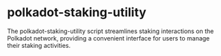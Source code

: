 # polkadot-staking-utility
The polkadot-staking-utility script streamlines staking interactions on the Polkadot network, providing a convenient interface for users to manage their staking activities.
